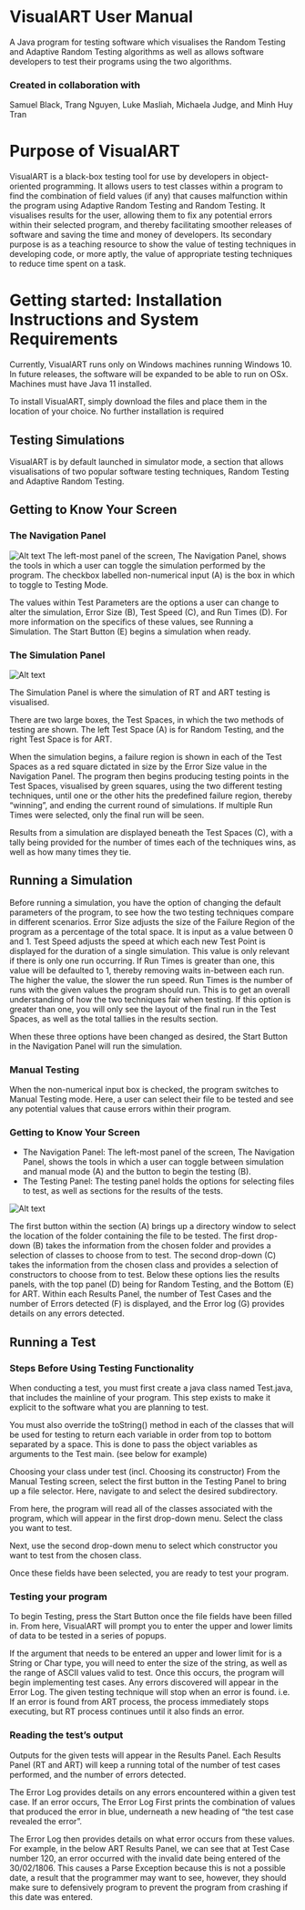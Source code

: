# VisualART User Manual
A Java program for testing software which visualises the Random Testing and Adaptive Random Testing algorithms as well as allows software developers to test their programs using the two algorithms.
### Created in collaboration with
Samuel Black,
Trang Nguyen,
Luke Masliah,
Michaela Judge, and 
Minh Huy Tran

# Purpose of VisualART
VisualART is a black-box testing tool for use by developers in object-oriented programming. It allows users to test classes within a program to find the combination of field values (if any) that causes malfunction within the program using Adaptive Random Testing and Random Testing. It visualises results for the user, allowing them to fix any potential errors within their selected program, and thereby facilitating smoother releases of software and saving the time and money of developers. 
Its secondary purpose is as a teaching resource to show the value of testing techniques in developing code, or more aptly, the value of appropriate testing techniques to reduce time spent on a task.

# Getting started: Installation Instructions and System Requirements
Currently, VisualART runs only on Windows machines running Windows 10. In future releases, the software will be expanded to be able to run on OSx.
Machines must have Java 11 installed.

To install VisualART, simply download the files and place them in the location of your choice. No further installation is required

## Testing Simulations
VisualART is by default launched in simulator mode, a section that allows visualisations of two popular software testing techniques, Random Testing and Adaptive Random Testing.
 
## Getting to Know Your Screen
### The Navigation Panel
![Alt text](https://github.com/TrangNgyn/University-Assignments/blob/master/Java%20Projects/RTandART-master/Snapshots/Navigation%20Panel.png?raw=true "The Navigation Panel")
The left-most panel of the screen, The Navigation Panel, shows the tools in which a user can toggle the simulation performed by the program. The checkbox labelled non-numerical input (A) is the box in which to toggle to Testing Mode.

The values within Test Parameters are the options a user can change to alter the simulation, Error Size (B), Test Speed (C), and Run Times (D).
For more information on the specifics of these values, see Running a Simulation.
The Start Button (E) begins a simulation when ready.

### The Simulation Panel
 ![Alt text](https://github.com/TrangNgyn/University-Assignments/blob/master/Java%20Projects/RTandART-master/Snapshots/Simulation%20Panel.png?raw=true "The Simulation Panel")
 
The Simulation Panel is where the simulation of RT and ART testing is visualised.

There are two large boxes, the Test Spaces, in which the two methods of testing are shown. 
The left Test Space (A) is for Random Testing, and the right Test Space is for ART.

When the simulation begins, a failure region is shown in each of the Test Spaces as a red square dictated in size by the Error Size value in the Navigation Panel. The program then begins producing testing points in the Test Spaces, visualised by green squares, using the two different testing techniques, until one or the other hits the predefined failure region, thereby “winning”, and ending the current round of simulations. If multiple Run Times were selected, only the final run will be seen.
 
Results from a simulation are displayed beneath the Test Spaces (C), with a tally being provided for the number of times each of the techniques wins, as well as how many times they tie.
 
## Running a Simulation
Before running a simulation, you have the option of changing the default parameters of the program, to see how the two testing techniques compare in different scenarios.
Error Size adjusts the size of the Failure Region of the program as a percentage of the total space. It is input as a value between 0 and 1.
Test Speed adjusts the speed at which each new Test Point is displayed for the duration of a single simulation. This value is only relevant if there is only one run occurring. If Run Times is greater than one, this value will be defaulted to 1, thereby removing waits in-between each run. The higher the value, the slower the run speed.
Run Times is the number of runs with the given values the program should run. This is to get an overall understanding of how the two techniques fair when testing. If this option is greater than one, you will only see the layout of the final run in the Test Spaces, as well as the total tallies in the results section.
 
When these three options have been changed as desired, the Start Button in the Navigation Panel will run the simulation.

### Manual Testing
When the non-numerical input box is checked, the program switches to Manual Testing mode. Here, a user can select their file to be tested and see any potential values that cause errors within their program.
 
### Getting to Know Your Screen
- The Navigation Panel: The left-most panel of the screen, The Navigation Panel, shows the tools in which a user can toggle between simulation and manual mode (A) and the button to begin the testing (B).
- The Testing Panel: The testing panel holds the options for selecting files to test, as well as sections for the results of the tests.

![Alt text](https://github.com/TrangNgyn/University-Assignments/blob/master/Java%20Projects/RTandART-master/Snapshots/TestingPanel.png?raw=true "The Testing Panel")

The first button within the section (A) brings up a directory window to select the location of the folder containing the file to be tested.
The first drop-down (B) takes the information from the chosen folder and provides a selection of classes to choose from to test.
The second drop-down (C) takes the information from the chosen class and provides a selection of constructors to choose from to test.
Below these options lies the results panels, with the top panel (D) being for Random Testing, and the Bottom (E) for ART. Within each Results Panel, the number of Test Cases and the number of Errors detected (F) is displayed, and the Error log (G) provides details on any errors detected.

## Running a Test
### Steps Before Using Testing Functionality
When conducting a test, you must first create a java class named Test.java, that includes the mainline of your program.
This step exists to make it explicit to the software what you are planning to test.

You must also override the toString() method in each of the classes that will be used for testing to return each variable in order from top to bottom separated by a space. This is done to pass the object variables as arguments to the Test main. (see below for example)

Choosing your class under test (incl. Choosing its constructor)
From the Manual Testing screen, select the first button in the Testing Panel to bring up a file selector. Here, navigate to and select the desired subdirectory.

From here, the program will read all of the classes associated with the program, which will appear in the first drop-down menu. Select the class you want to test.
 
Next, use the second drop-down menu to select which constructor you want to test from the chosen class.
 
Once these fields have been selected, you are ready to test your program.
 
### Testing your program
To begin Testing, press the Start Button once the file fields have been filled in. From here, VisualART will prompt you to enter the upper and lower limits of data to be tested in a series of popups.

If the argument that needs to be entered an upper and lower limit for is a String or Char type, you will need to enter the size of the string, as well as the range of ASCII values valid to test.
Once this occurs, the program will begin implementing test cases. Any errors discovered will appear in the Error Log. The given testing technique will stop when an error is found. i.e. If an error is found from ART process, the process immediately stops executing, but RT process continues until it also finds an error.
 
### Reading the test’s output
Outputs for the given tests will appear in the Results Panel. Each Results Panel (RT and ART) will keep a running total of the number of test cases performed, and the number of errors detected.
 
The Error Log provides details on any errors encountered within a given test case. If an error occurs, The Error Log First prints the combination of values that produced the error in blue, underneath a new heading of “the test case revealed the error”.

The Error Log then provides details on what error occurs from these values.
For example, in the below ART Results Panel, we can see that at Test Case number 120, an error occurred with the invalid date being entered of the 30/02/1806. This causes a Parse Exception because this is not a possible date, a result that the programmer may want to see, however, they should make sure to defensively program to prevent the program from crashing if this date was entered.
